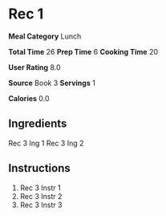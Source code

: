 # Rec 1

**Meal Category** Lunch

**Total Time** 26
**Prep Time** 6
**Cooking Time** 20

**User Rating** 8.0

**Source** Book 3
**Servings** 1

**Calories** 0.0

## Ingredients

Rec 3 Ing 1
Rec 3 Ing 2

## Instructions

1) Rec 3 Instr 1
2) Rec 3 Instr 2
3) Rec 3 Instr 3